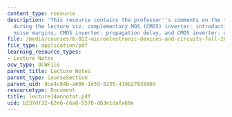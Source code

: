 ```yaml
---
content_type: resource
description: 'This resource contains the professor''s comments on the topics covered
  during the lecture viz. complementary MOS (CMOS) inverter: introduction, CMOS inverter:
  noise margins, CMOS inverter: propagation delay, and CMOS inverter: dynamic power.'
file: /media/courses/6-012-microelectronic-devices-and-circuits-fall-2005/b237df3262e6c6a85578d63e1dafa60e_lecture14annotat.pdf
file_type: application/pdf
learning_resource_types:
- Lecture Notes
ocw_type: OCWFile
parent_title: Lecture Notes
parent_type: CourseSection
parent_uid: 9ce4c04b-a600-1d3d-5235-419b2783590d
resourcetype: Document
title: lecture14annotat.pdf
uid: b237df32-62e6-c6a8-5578-d63e1dafa60e
---
```

